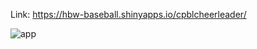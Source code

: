 Link: https://hbw-baseball.shinyapps.io/cpblcheerleader/

![app](https://github.com/user-attachments/assets/beb9688b-5516-45a6-97aa-f861d6506984)

